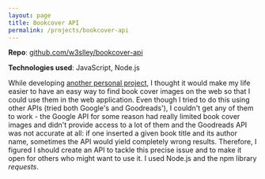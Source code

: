 ```yaml
---
layout: page
title: Bookcover API
permalink: /projects/bookcover-api
---
```


**Repo**: [github.com/w3slley/bookcover-api](https://github.com/w3slley/bookcover-api)

**Technologies used**: JavaScript, Node.js

While developing [another personal project](/projects/booked), I thought it would make my life easier to have an easy way to find book cover images on the web so that I could use them in the web application. Even though I tried to do this using other APIs (tried both Google's and Goodreads'), I couldn't get any of them to work - the Google API for some reason had really limited book cover images and didn't provide access to a lot of them and the Goodreads API was not accurate at all: if one inserted a given book title and its author name, sometimes the API would yield completely wrong results. Therefore, I figured I should create an API to tackle this precise issue and to make it open for others who might want to use it. I used Node.js and the npm library *requests*. 
